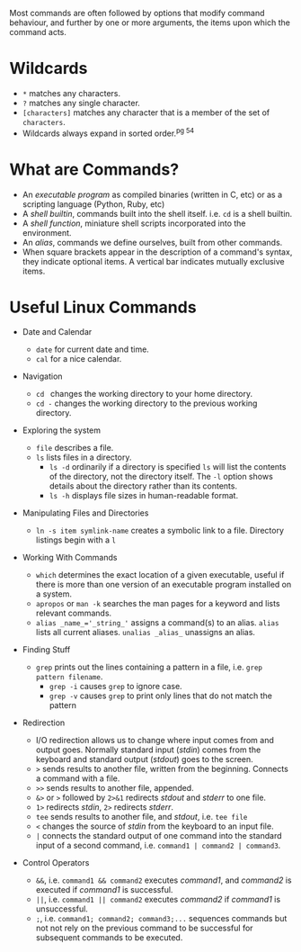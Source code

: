 Most commands are often followed by options that modify command behaviour, and further by one or more arguments, the items upon which the command acts.

# Wildcards

- `*` matches any characters.
- `?` matches any single character.
- `[characters]` matches any character that is a member of the set of `characters`.
- Wildcards always expand in sorted order.<sup>pg 54</sup>

# What are Commands?

- An *executable program* as compiled binaries (written in C, etc) or as a scripting language (Python, Ruby, etc)
- A *shell builtin*, commands built into the shell itself. i.e. `cd` is a shell builtin.
- A *shell function*, miniature shell scripts incorporated into the environment.
- An *alias*, commands we define ourselves, built from other commands.
- When square brackets appear in the description of a command's syntax, they indicate optional items. A vertical bar indicates mutually exclusive items.

# Useful Linux Commands

- Date and Calendar
  - `date` for current date and time.
  - `cal` for a nice calendar.

- Navigation
  - `cd `  changes the working directory to your home directory.
  - `cd -` changes the working directory to the previous working directory.

- Exploring the system
  - `file` describes a file.
  - `ls` lists files in a directory.
    - `ls -d` ordinarily if a directory is specified `ls` will list the contents of the directory, not the directory itself. The `-l` option shows details about the directory rather than its contents.
    - `ls -h` displays file sizes in human-readable format.

- Manipulating Files and Directories
  - `ln -s item symlink-name` creates a symbolic link to a file. Directory listings begin with a `l`

- Working With Commands
  - `which` determines the exact location of a given executable, useful if there is more than one version of an executable program installed on a system.
  - `apropos` or `man -k` searches the man pages for a keyword and lists relevant commands.
  - `alias _name_='_string_'` assigns a command(s) to an alias. `alias` lists all current aliases. `unalias _alias_` unassigns an alias.

- Finding Stuff
  - `grep` prints out the lines containing a pattern in a file, i.e. `grep pattern filename`.
    - `grep -i` causes `grep` to ignore case.
    - `grep -v` causes `grep` to print only lines that do not match the pattern

- Redirection
  - I/O redirection allows us to change where input comes from and output goes. Normally standard input (_stdin_) comes from the keyboard and standard output (_stdout_) goes to the screen.
  - `>` sends results to another file, written from the beginning. Connects a command with a file.
  - `>>` sends results to another file, appended.
  - `&>` or `>` followed by `2>&1` redirects _stdout_ and _stderr_ to one file.
  - `1>` redirects _stdin_, `2>` redirects _stderr_.
  - `tee` sends results to another file, and _stdout_, i.e. `tee file`
  - `<` changes the source of _stdin_ from the keyboard to an input file.
  - `|` connects the standard output of one command into the standard input of a second command, i.e. `command1 | command2 | command3`.

- Control Operators
  - `&&`, i.e. `command1 && command2` executes _command1_, and _command2_ is executed if _command1_ is successful.
  - `||`, i.e. `command1 || command2` executes _command2_ if _command1_ is unsuccessful.
  - `;`, i.e. `command1; command2; command3;...` sequences commands but not not rely on the previous command to be successful for subsequent commands to be executed.
